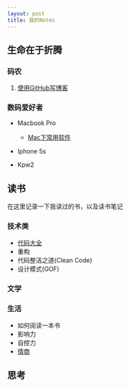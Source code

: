 ```yaml
---
layout: post
title: 我的Notes
---
```



## 生命在于折腾

### 码农

1. [使用GitHub写博客](/new-blog/)

### 数码爱好者

+ Macbook Pro

	+ [Mac下常用软件](/mac-softwares/)
+ Iphone 5s
+ Kpw2

## 读书

在这里记录一下我读过的书，以及读书笔记

### 技术类

+ [代码大全](/code-complete-2/)
+ 重构
+ 代码整洁之道(Clean Code)
+ 设计模式(GOF)

### 文学

### 生活

+ 如何阅读一本书
+ 影响力
+ 自控力
+ [情商](/emotional-intelligence/)

## 思考
